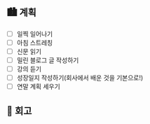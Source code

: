 ## 🏙️ 계획

- [ ] 일찍 일어나기
- [ ] 아침 스트레칭
- [ ] 신문 읽기
- [ ] 밀린 블로그 글 작성하기
- [ ] 강의 듣기
- [ ] 성장일지 작성하기(회사에서 배운 것을 기본으로!)
- [ ] 연말 계획 세우기

## 🌆 회고
